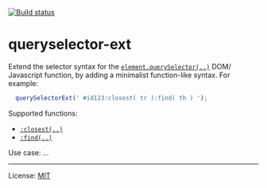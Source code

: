 
[![Build status][travis-icon]][travis]

# queryselector-ext

Extend the selector syntax for the [`element.querySelector(..)`][qs] DOM/ Javascript function,
by adding a minimalist function-like syntax. For example:

```js
  querySelectorExt(' #id123:closest( tr ):find( th ) ');
```

Supported functions:

* [`:closest(..)`][closest]
* [`:find(..)`][find]

Use case: ...


---
License: [MIT][]


[qs]: https://developer.mozilla.org/en-US/docs/Web/API/Element/querySelector
    "element.querySelector() on Mozilla MDN"
[closest]: https://api.jquery.com/closest/ "Based on jQuery's .closest()"
[find]:    https://api.jquery.com/find/ "Based on jQuery's .find()"
[MIT]: http://nfreear.mit-license.org/ "MIT License. © 2016 Nick Freear"
[travis]: https://travis-ci.org/nfreear/queryselector-ext "Build status — Travis-CI"
[travis-icon]: https://travis-ci.org/nfreear/queryselector-ext.svg?branch=master
